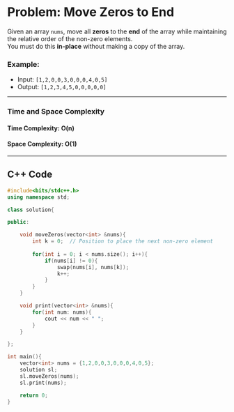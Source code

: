 # Problem: Move Zeros to End  

Given an array `nums`, move all **zeros** to the **end** of the array while maintaining the relative order of the non-zero elements.  
You must do this **in-place** without making a copy of the array.  

### Example:  
- Input: `[1,2,0,0,3,0,0,0,4,0,5]`  
- Output: `[1,2,3,4,5,0,0,0,0,0]`  

---

### Time and Space Complexity
 #### Time Complexity: O(n)
 #### Space Complexity: O(1)

---

## C++ Code

```cpp
#include<bits/stdc++.h>
using namespace std;

class solution{

public:

    void moveZeros(vector<int> &nums){
        int k = 0;  // Position to place the next non-zero element
        
        for(int i = 0; i < nums.size(); i++){
            if(nums[i] != 0){
                swap(nums[i], nums[k]);
                k++;
            }
        }
    }

    void print(vector<int> &nums){
        for(int num: nums){
            cout << num << " ";
        }
    }

};

int main(){
    vector<int> nums = {1,2,0,0,3,0,0,0,4,0,5};
    solution sl;
    sl.moveZeros(nums);
    sl.print(nums);

    return 0;
}
